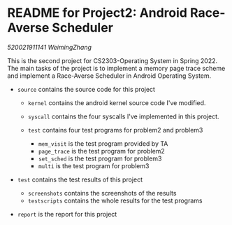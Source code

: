 # README for Project2: Android Race-Averse Scheduler

*520021911141 WeimingZhang*

This is the second project for CS2303-Operating System in Spring 2022. The main tasks of the project is to implement a memory page trace scheme and implement a Race-Averse Scheduler in Android Operating System. 

- `source` contains the source code for this project 

  - `kernel` contains the android kernel source code I've modified.
  - `syscall` contains the four syscalls I've implemented in this project.
  - `test` contains four test programs for problem2 and problem3

    - `mem_visit` is the test program provided by TA
    - `page_trace` is the test program for problem2
    - `set_sched` is the test program for problem3
    - `multi` is the test program for problem3
  
- `test` contains the test results of this project
  - `screenshots` contains the screenshots of the results
  - `testscripts` contains the whole results for the test programs
- `report` is the report for this project 

